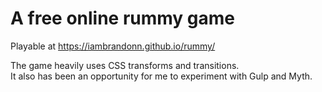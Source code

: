 A free online rummy game
========

Playable at https://iambrandonn.github.io/rummy/

The game heavily uses CSS transforms and transitions.  
It also has been an opportunity for me to experiment with Gulp and Myth.
